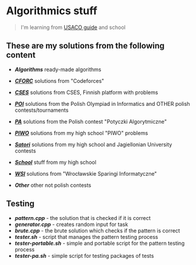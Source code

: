 # Algorithmics stuff
>  I'm learning from [USACO guide](https://usaco.guide/) and school

## These are my solutions from the following content

- ***Algorithms***
ready-made algorithms

- ***[CFORC](https://codeforces.com/)***
solutions from "Codeforces"

- ***[CSES](https://cses.fi/problemset/list/)***
solutions from CSES, Finnish platform with problems

- ***[POI](https://szkopul.edu.pl/p/default/problemset/oi)***
solutions from the Polish Olympiad in Informatics and OTHER polish contests/tournaments

- ***[PA](https://potyczki.mimuw.edu.pl/)***
solutions from the Polish contest "Potyczki Algorytmiczne"

- ***[PIWO](https://szkopul.edu.pl/c/piwo-202021/p/)***
solutions from my high school "PIWO" problems

- ***[Satori](https://satori.tcs.uj.edu.pl/)***
solutions from my high school and Jagiellonian University contests

- ***[School](https://szkopul.edu.pl/)***
stuff from my high school

- ***[WSI](https://solve.edu.pl/~sparingi/tasks)***
solutions from "Wrocławskie Sparingi Informatyczne"

- ***Other***
other not polish contests

## Testing

+ ***pattern.cpp*** - the solution that is checked if it is correct
+ ***generator.cpp*** - creates random input for task
+ ***brute.cpp*** - the brute solution which checks if the pattern is correct
+ ***tester.sh*** - script that manages the pattern testing process
+ ***tester-portable.sh*** - simple and portable script for the pattern testing process
+ ***tester-pa.sh*** - simple script for testing packages of tests
